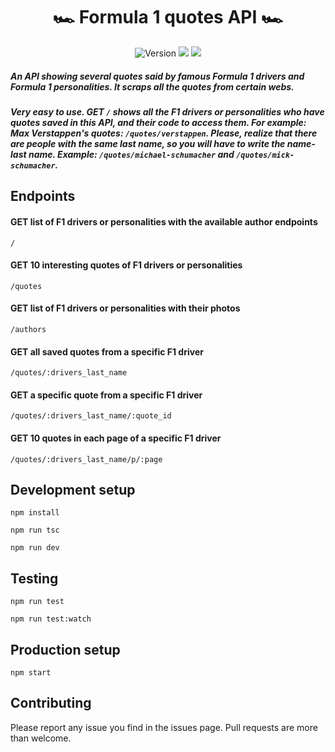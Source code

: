 <div align="center">
<h1>🏎 Formula 1 quotes API 🏎</h1>

<p>
<img alt="Version" src="https://img.shields.io/badge/version-0.7.0-greenyellow.svg"/>
<img src="https://img.shields.io/badge/npm-%3E%3D8.5.0-blue.svg"/>
<img src="https://img.shields.io/badge/node-%3E%3D16.14.2-blue.svg"/>
</p>
</div>

##### An API showing several quotes said by famous Formula 1 drivers and Formula 1 personalities. It scraps all the quotes from certain webs.

##### Very easy to use. GET ```/``` shows all the F1 drivers or personalities who have quotes saved in this API, and their code to access them. For example: Max Verstappen's quotes: ```/quotes/verstappen```. Please, realize that there are people with the same last name, so you will have to write the name-last name. Example: `/quotes/michael-schumacher` and `/quotes/mick-schumacher`.

## Endpoints
#### GET list of F1 drivers or personalities with the available author endpoints
```
/
```

#### GET 10 interesting quotes of F1 drivers or personalities
```
/quotes
```

#### GET list of F1 drivers or personalities with their photos
```
/authors
```

#### GET all saved quotes from a specific F1 driver
```
/quotes/:drivers_last_name
```

#### GET a specific quote from a specific F1 driver 
```
/quotes/:drivers_last_name/:quote_id
```

#### GET 10 quotes in each page of a specific F1 driver
```
/quotes/:drivers_last_name/p/:page
```
  

## Development setup
`npm install`

`npm run tsc`

`npm run dev`

## Testing
`npm run test`

`npm run test:watch`

## Production setup
`npm start`

## Contributing
Please report any issue you find in the issues page. Pull requests are more than welcome.
